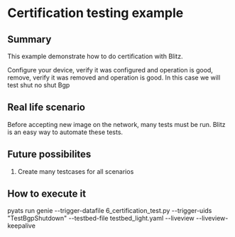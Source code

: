 # Certification testing example

## Summary

This example demonstrate how to do certification with Blitz.

Configure your device, verify it was configured and operation is good, remove,
verify it was removed and operation is good. In this case we will test shut no shut Bgp

## Real life scenario

Before accepting new image on the network, many tests must be run. Blitz is an easy way to automate these tests.

## Future possibilites

1) Create many testcases for all scenarios

## How to execute it

pyats run genie --trigger-datafile 6_certification_test.py --trigger-uids "TestBgpShutdown" --testbed-file testbed_light.yaml --liveview --liveview-keepalive
